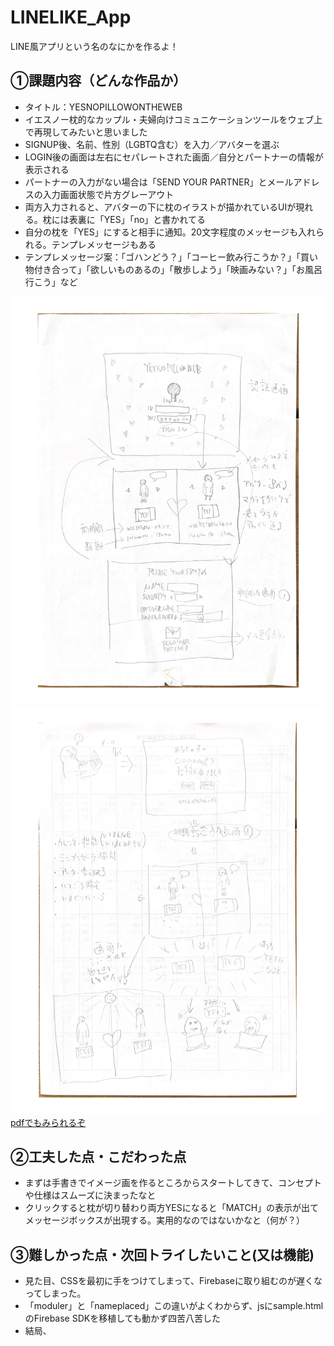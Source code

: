 # LINELIKE_App
LINE風アプリという名のなにかを作るよ！

## ①課題内容（どんな作品か）
- タイトル：YESNOPILLOWONTHEWEB
- イエスノー枕的なカップル・夫婦向けコミュニケーションツールをウェブ上で再現してみたいと思いました
- SIGNUP後、名前、性別（LGBTQ含む）を入力／アバターを選ぶ
- LOGIN後の画面は左右にセパレートされた画面／自分とパートナーの情報が表示される
- パートナーの入力がない場合は「SEND YOUR PARTNER」とメールアドレスの入力画面状態で片方グレーアウト
- 両方入力されると、アバターの下に枕のイラストが描かれているUIが現れる。枕には表裏に「YES」「no」と書かれてる
- 自分の枕を「YES」にすると相手に通知。20文字程度のメッセージも入れられる。テンプレメッセージもある
- テンプレメッセージ案：「ゴハンどう？」「コーヒー飲み行こうか？」「買い物付き合って」「欲しいものあるの」「散歩しよう」「映画みない？」「お風呂行こう」など

<img src="mock/scaned1.jpg">
<img src="mock/scaned2.jpg">
<a href="mock/scaned.pdf">pdfでもみられるぞ</a>

## ②工夫した点・こだわった点
- まずは手書きでイメージ画を作るところからスタートしてきて、コンセプトや仕様はスムーズに決まったなと
- クリックすると枕が切り替わり両方YESになると「MATCH」の表示が出てメッセージボックスが出現する。実用的なのではないかなと（何が？）

## ③難しかった点・次回トライしたいこと(又は機能)
- 見た目、CSSを最初に手をつけてしまって、Firebaseに取り組むのが遅くなってしまった。
- 「moduler」と「nameplaced」この違いがよくわからず、jsにsample.htmlのFirebase SDKを移植しても動かず四苦八苦した
- 結局、    <script type="module">　が必要ということで、けれどmoduleの宣言をしてjsに移植する気合いがなくなってしまい、index.html上で動かすことにした
- Authenticationを導入したかったが、外装を作るところまでで力尽きた。あと一歩かと思う
- 本当は男性がログインしたら男の子の枕のみを制御できて、女性もまた同じくにしたかった

## ④質問・疑問・感想、シェアしたいこと等なんでも
- [質問]いろいろ調べてもReactでの実装方法ばかりヒットしてしまい、そこから調べ始めて理解する部分が広がってしまった
- [疑問]
- [感想]
- [tips]
- [参考記事]

cssのレスポンシブ表示についてのサイズ感覚
https://www.webdeki.com/column/4031/
